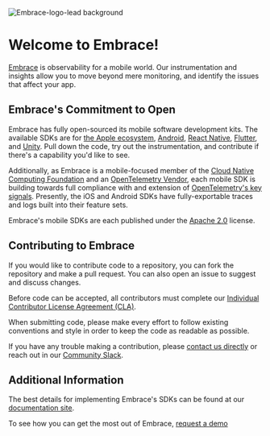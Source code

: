 ![Embrace-logo-lead background](https://github.com/embrace-io/.github/assets/50370157/50901bcd-69d2-4689-9571-104f965f3688)

# Welcome to Embrace!

[Embrace](https://embrace.io/) is observability for a mobile world. Our instrumentation and insights allow you to move beyond mere monitoring, and identify the issues that affect your app.

## Embrace's Commitment to Open

Embrace has fully open-sourced its mobile software development kits. The available SDKs are for [the Apple ecosystem](https://github.com/embrace-io/embrace-apple-sdk), [Android](https://github.com/embrace-io/embrace-android-sdk), [React Native](https://github.com/embrace-io/embrace-react-native-sdk), [Flutter](https://github.com/embrace-io/embrace-flutter-sdk), and [Unity](https://github.com/embrace-io/embrace-unity-sdk). Pull down the code, try out the instrumentation, and contribute if there's a capability you'd like to see.

Additionally, as Embrace is a mobile-focused member of the [Cloud Native Computing Foundation](https://www.cncf.io) and an [OpenTelemetry Vendor](https://opentelemetry.io/ecosystem/vendors/), each mobile SDK is building towards full compliance with and extension of [OpenTelemetry's key signals](https://opentelemetry.io/docs/concepts/signals/). Presently, the iOS and Android SDKs have fully-exportable traces and logs built into their feature sets.

Embrace's mobile SDKs are each published under the [Apache 2.0](https://www.apache.org/licenses/LICENSE-2.0) license.

## Contributing to Embrace

If you would like to contribute code to a repository, you can fork the repository and make a pull request. You can also open an issue to suggest and discuss changes.

Before code can be accepted, all contributors must complete our [Individual Contributor License Agreement (CLA)](https://forms.gle/SjXadmUcVwh6NrU68).

When submitting code, please make every effort to follow existing conventions and style in order to keep the code as readable as possible.

If you have any trouble making a contribution, please [contact us directly](mailto:support@embrace.io) or reach out in our [Community Slack](https://community.embrace.io).
## Additional Information

The best details for implementing Embrace's SDKs can be found at our [documentation site](https://embrace.io/docs/).

To see how you can get the most out of Embrace, [request a demo](https://embrace.io/request-demo/)
